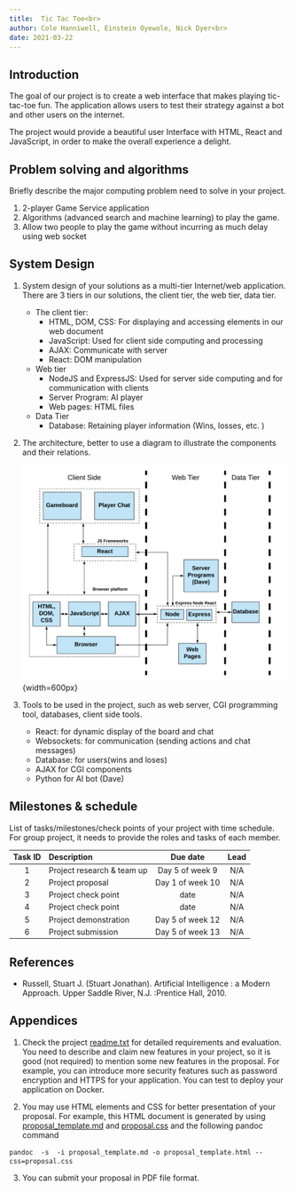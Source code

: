 ```yaml
---
title:  Tic Tac Toe<br>
author: Cole Hanniwell, Einstein Oyewole, Nick Dyer<br>
date: 2021-03-22
---
```


## Introduction

The goal of our project is to create a web interface that makes playing tic-tac-toe fun. The application allows users to test their strategy against a bot and other users on the internet.

The project would provide a beautiful user Interface with HTML, React and JavaScript, in order to make the overall experience a delight.

## Problem solving and algorithms

Briefly describe the major computing problem need to solve in your project.

1. 2-player Game Service application
2. Algorithms (advanced search and machine learning) to play the game.
3. Allow two people to play the game without incurring as much delay using web socket

## System Design

1. System design of your solutions as a multi-tier Internet/web application.
   There are 3 tiers in our solutions, the client tier, the web tier, data tier.
    - The client tier:
        - HTML, DOM, CSS: For displaying and accessing elements in our web document
        - JavaScript: Used for client side computing and processing
        - AJAX: Communicate with server
        - React: DOM manipulation
    - Web tier
        - NodeJS and ExpressJS: Used for server side computing and for communication with clients
        - Server Program: AI player
        - Web pages: HTML files
    - Data Tier
        - Database: Retaining player information (Wins, losses, etc. )

2. The architecture, better to use a diagram to illustrate the components and their relations.

   ![Image showing the architecture of the web application](images/Web%20Arch.png){width=600px}

3. Tools to be used in the project, such as web server, CGI programming tool, databases, client side tools.
    - React: for dynamic display of the board and chat
    - Websockets: for communication (sending actions and chat messages)
    - Database: for users(wins and loses)
    - AJAX for CGI components
    - Python for AI bot (Dave)

## Milestones & schedule

List of tasks/milestones/check points of your project with time schedule. For group project, it needs to provide the roles and tasks of each member.


| Task ID | Description   |  Due date | Lead   |  
| :----:  | :------------ | :-----:   | :------: |  
|  1      | Project research & team up | Day 5 of week 9 | N/A | 
|  2      | Project proposal | Day 1 of week 10 | N/A |
|  3      | Project check point  | date | N/A  |
|  4      | Project check point  | date  | N/A  |
|  5      | Project demonstration | Day 5 of week 12 | N/A  |
|  6      | Project submission | Day 5 of week 13 | N/A   |


## References

- Russell, Stuart J. (Stuart Jonathan). Artificial Intelligence : a Modern Approach. Upper Saddle River, N.J. :Prentice Hall, 2010.

## Appendices

1. Check the project [readme.txt](readme.txt) for detailed requirements and evaluation. You need to describe and claim new features in your project, so it is good (not required) to mention some new features in the proposal. For example, you can introduce more security features such as password encryption and HTTPS for your application. You can test to deploy your application on Docker.

2. You may use HTML elements and CSS for better presentation of your proposal. For example, this HTML document is generated by using [proposal_template.md](proposal.md) and  [proposal.css](proposal.css) and the following pandoc command

~~~
pandoc  -s  -i proposal_template.md -o proposal_template.html --css=proposal.css
~~~

3. You can submit your proposal in PDF file format.
